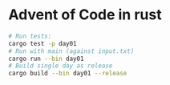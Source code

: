 # Advent of Code in rust



```bash
# Run tests:
cargo test -p day01
# Run with main (against input.txt)
cargo run --bin day01
# Build single day as release
cargo build --bin day01 --release
```
